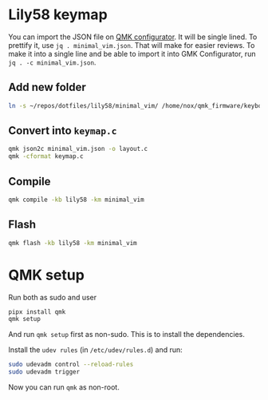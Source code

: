 # Lily58 keymap
You can import the JSON file on [QMK configurator](https://config.qmk.fm). It will be single lined. To prettify it, use `jq . minimal_vim.json`. That will make for easier reviews. To make it into a single line and be able to import it into GMK Configurator, run `jq . -c minimal_vim.json`.

## Add new folder
```bash
ln -s ~/repos/dotfiles/lily58/minimal_vim/ /home/nox/qmk_firmware/keyboards/lily58/keymaps/minimal_vim
```

## Convert into `keymap.c`
```bash
qmk json2c minimal_vim.json -o layout.c
qmk -cformat keymap.c
```

## Compile
```bash
qmk compile -kb lily58 -km minimal_vim
```

## Flash
```bash
qmk flash -kb lily58 -km minimal_vim
```

# QMK setup
Run both as sudo and user

```bash
pipx install qmk
qmk setup
```

And run `qmk setup` first as non-sudo. This is to install the dependencies.


Install the `udev rules` (in `/etc/udev/rules.d`) and run:

```bash
sudo udevadm control --reload-rules
sudo udevadm trigger
```

Now you can run `qmk` as non-root.
